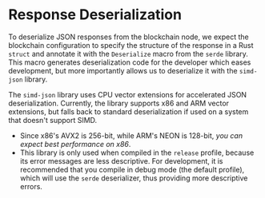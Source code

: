 # Response Deserialization

To deserialize JSON responses from the blockchain node, we expect the blockchain configuration to specify the structure of the response in a Rust `struct` and annotate it with the `Deserialize` macro from the `serde` library. This macro generates deserialization code for the developer which eases development, but more importantly allows us to deserialize it with the `simd-json` library.

The `simd-json` library uses CPU vector extensions for accelerated JSON deserialization. Currently, the library supports x86 and ARM vector extensions, but falls back to standard deserialization if used on a system that doesn't support SIMD.   
* Since x86's AVX2 is 256-bit, while ARM's NEON is 128-bit, *you can expect best performance on x86*.
* This library is only used when compiled in the `release` profile, because its error messages are less descriptive. For development, it is recommended that you compile in debug mode (the default profile), which will use the `serde` deserializer, thus providing more descriptive errors.  